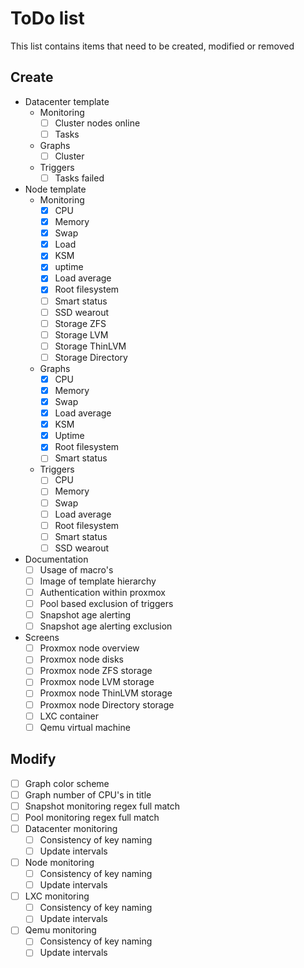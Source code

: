 # ToDo list

This list contains items that need to be created, modified or removed

## Create

* Datacenter template
  * Monitoring
    * [ ] Cluster nodes online
    * [ ] Tasks
  * Graphs
    * [ ] Cluster
  * Triggers
    * [ ] Tasks failed
* Node template
  * Monitoring
    * [x] CPU
    * [x] Memory
    * [x] Swap
    * [x] Load
    * [x] KSM
    * [x] uptime
    * [x] Load average
    * [x] Root filesystem
    * [ ] Smart status
    * [ ] SSD wearout
    * [ ] Storage ZFS
    * [ ] Storage LVM
    * [ ] Storage ThinLVM
    * [ ] Storage Directory
  * Graphs
    * [x] CPU
    * [x] Memory
    * [x] Swap
    * [x] Load average
    * [x] KSM
    * [x] Uptime
    * [x] Root filesystem
    * [ ] Smart status
  * Triggers
    * [ ] CPU
    * [ ] Memory
    * [ ] Swap
    * [ ] Load average
    * [ ] Root filesystem
    * [ ] Smart status
    * [ ] SSD wearout
* Documentation
  * [ ] Usage of macro's
  * [ ] Image of template hierarchy
  * [ ] Authentication within proxmox
  * [ ] Pool based exclusion of triggers
  * [ ] Snapshot age alerting
  * [ ] Snapshot age alerting exclusion
* Screens
  * [ ] Proxmox node overview
  * [ ] Proxmox node disks
  * [ ] Proxmox node ZFS storage
  * [ ] Proxmox node LVM storage
  * [ ] Proxmox node ThinLVM storage
  * [ ] Proxmox node Directory storage
  * [ ] LXC container
  * [ ] Qemu virtual machine

## Modify

* [ ] Graph color scheme
* [ ] Graph number of CPU's in title
* [ ] Snapshot monitoring regex full match
* [ ] Pool monitoring regex full match
* [ ] Datacenter monitoring
  * [ ] Consistency of key naming
  * [ ] Update intervals
* [ ] Node monitoring
  * [ ] Consistency of key naming
  * [ ] Update intervals
* [ ] LXC monitoring
  * [ ] Consistency of key naming
  * [ ] Update intervals
* [ ] Qemu monitoring
  * [ ] Consistency of key naming
  * [ ] Update intervals
